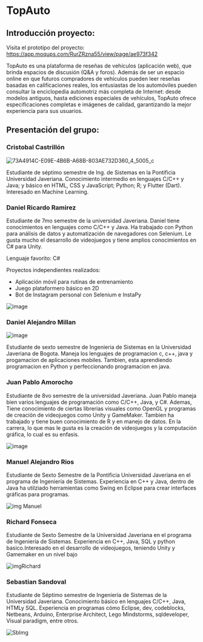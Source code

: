 # TopAuto
## Introducción proyecto:

Visita el prototipo del proyecto: https://app.moqups.com/RurZRzna55/view/page/ae973f342

TopAuto es una plataforma de reseñas de vehículos (aplicación web), que brinda espacios de discusión (Q&A y foros). Además de ser un espacio online en que futuros compradores de vehículos pueden leer reseñas basadas en calificaciones reales, los entusiastas de los automóviles pueden consultar la enciclopedia automotriz más completa de Internet: desde modelos antiguos, hasta ediciones especiales de vehículos, TopAuto ofrece especificaciones completas e imágenes de calidad, garantizando la mejor experiencia para sus usuarios.
## Presentación del grupo:
### Cristobal Castrillón

![73A4914C-E09E-4B6B-A68B-803AE732D360_4_5005_c](https://user-images.githubusercontent.com/44101193/107680214-8c88ad00-6c6b-11eb-879a-048d4a5a37e5.jpeg)

  Estudiante de séptimo semestre de Ing. de Sistemas en la Pontificia Universidad Javeriana. Conocimiento intermedio en lenguajes C/C++ y Java; y básico en HTML, CSS y JavaScript; Python; R; y Flutter (Dart). Interesado en Machine Learning.
### Daniel Ricardo Ramirez



   Estudiante de 7mo semestre de la universidad Javeriana. Daniel tiene conocimientos en lenguajes como C/C++ y Java. Ha trabajado con Python para análisis de datos y automatización de navegadores con Selenium. Le gusta mucho el desarrollo de videojuegos y tiene amplios conocimientos en C# para Unity. 
   
   Lenguaje favorito: C#
   
   Proyectos independientes realizados: 
   - Aplicación móvil para rutinas de entrenamiento
   - Juego plataformero básico en 2D
   - Bot de Instagram personal con Selenium e InstaPy
   
   
   ![image](https://user-images.githubusercontent.com/53922735/107558267-91385d00-6ba8-11eb-8ea7-b33b70fa255e.png)
   
### Daniel Alejandro Millan
  
  ![image](https://user-images.githubusercontent.com/53922735/107678984-0750c880-6c6a-11eb-8f74-1d09b522a570.png)
  
  Estudiante de sexto semestre de Ingenieria de Sistemas en la Universidad Javeriana de Bogota. Maneja los lenguajes de programacion c, c++, java y progamacion de aplicaciones mobiles. Tambien, esta aprendiendo programacion en Python y perfeccionando programacion en java.
  
### Juan Pablo Amorocho

  Estudiante de 8vo semestre de la universidad Javeriana. Juan Pablo maneja bien varios lenguajes de programación como C/C++, Java, y C#. Ademas, Tiene conocimiento de ciertas librerias visuales como OpenGL y programas de creación de videojuegos como Unity y GameMaker. Tambien ha trabajado y tiene buen conocimiento de R y en manejo de datos. En la carrera, lo que mas le gusta es la creación de videojuegos y la computación gráfica, lo cual es su enfasis.
  
  ![image](https://user-images.githubusercontent.com/53922735/107679108-29e2e180-6c6a-11eb-943e-8cf35bd3f8ea.png)
  
### Manuel Alejandro Rios

  Estudiante de Sexto Semestre de la Pontificia Universidad Javeriana en el programa de Ingeniería de Sistemas. Experiencia en C++ y Java, dentro de Java ha utilziado herramientas como Swing en Eclipse para crear interfaces gráficas para programas.
  
  ![img Manuel](https://user-images.githubusercontent.com/58142219/107581409-08301e80-6bc6-11eb-90b6-293cad661613.jpeg)
  
### Richard Fonseca

   Estudiante de Sexto Semestre de la Universidad Javeriana en el programa de Ingeniería de Sistemas. Experiencia en C++, Java, SQL y python basico.Interesado en el desarrollo de videojuegos, teniendo Unity y Gamemaker en un nivel bajo
   
   
   ![imgRichard](https://user-images.githubusercontent.com/58142219/107572879-cf3e7c80-6bba-11eb-9455-df9ff723244d.jpeg)
   
### Sebastian Sandoval

  Estudiante de Séptimo semestre de Ingeniería de Sistemas de la Universidad Javeriana. Conocimiento básico en lenguajes C/C++, Java, HTMLy SQL. Experiencia en programas cómo Eclipse, dev, codeblocks, Netbeans, Arduino, Enterprise Architect, Lego Mindstorms, sqldeveloper, Visual paradigm, entre otros. 

![SbImg](https://user-images.githubusercontent.com/78318752/107680914-729b9a00-6c6c-11eb-91ff-6e9b646321f2.jpeg)
